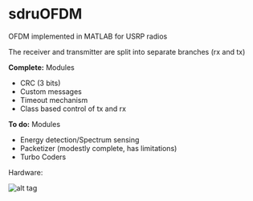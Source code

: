 sdruOFDM
========

OFDM implemented in MATLAB for USRP radios

The receiver and transmitter are split into separate branches (rx and tx)

__Complete:__
Modules
 - CRC (3 bits)
 - Custom messages
 - Timeout mechanism
 - Class based control of tx and rx

__To do:__
Modules
 - Energy detection/Spectrum sensing
 - Packetizer (modestly complete, has limitations)
 - Turbo Coders


Hardware:

![alt tag](http://url/to/img.png)
